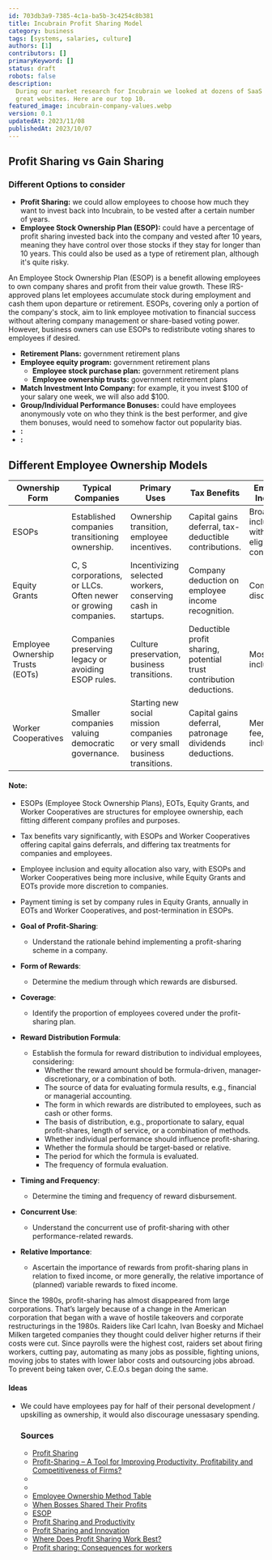```yaml
---
id: 703db3a9-7385-4c1a-ba5b-3c4254c8b381
title: Incubrain Profit Sharing Model
category: business
tags: [systems, salaries, culture]
authors: [1]
contributors: []
primaryKeyword: []
status: draft
robots: false
description:
  During our market research for Incubrain we looked at dozens of SaaS incubators, we found a lot of
  great websites. Here are our top 10.
featured_image: incubrain-company-values.webp
version: 0.1
updatedAt: 2023/11/08
publishedAt: 2023/10/07
---
```


## Profit Sharing vs Gain Sharing

### Different Options to consider

- **Profit Sharing:** we could allow employees to choose how much they want to invest back into
  Incubrain, to be vested after a certain number of years.
- **Employee Stock Ownership Plan (ESOP):** could have a percentage of profit sharing invested back
  into the company and vested after 10 years, meaning they have control over those stocks if they
  stay for longer than 10 years. This could also be used as a type of retirement plan, although it's
  quite risky.

An Employee Stock Ownership Plan (ESOP) is a benefit allowing employees to own company shares and
profit from their value growth. These IRS-approved plans let employees accumulate stock during
employment and cash them upon departure or retirement. ESOPs, covering only a portion of the
company's stock, aim to link employee motivation to financial success without altering company
management or share-based voting power. However, business owners can use ESOPs to redistribute
voting shares to employees if desired.

- **Retirement Plans:** government retirement plans
- **Employee equity program:** government retirement plans
  - **Employee stock purchase plan:** government retirement plans
  - **Employee ownership trusts:** government retirement plans
- **Match Investment Into Company:** for example, it you invest $100 of your salary one week, we
  will also add $100.
- **Group/Individual Performance Bonuses:** could have employees anonymously vote on who they think
  is the best performer, and give them bonuses, would need to somehow factor out popularity bias.
- **:**
- **:**

## Different Employee Ownership Models

| Ownership Form                   | Typical Companies                                             | Primary Uses                                                              | Tax Benefits                                                        | Employee Inclusion                            | Equity Allocation                                         | Payment Timing                     |
| -------------------------------- | ------------------------------------------------------------- | ------------------------------------------------------------------------- | ------------------------------------------------------------------- | --------------------------------------------- | --------------------------------------------------------- | ---------------------------------- |
| ESOPs                            | Established companies transitioning ownership.                | Ownership transition, employee incentives.                                | Capital gains deferral, tax-deductible contributions.               | Broad inclusion, with eligibility conditions. | Based on compensation or level formula.                   | Post-termination, with conditions. |
| Equity Grants                    | C, S corporations, or LLCs. Often newer or growing companies. | Incentivizing selected workers, conserving cash in startups.              | Company deduction on employee income recognition.                   | Company's discretion.                         | Company's discretion.                                     | Company sets liquidation rules.    |
| Employee Ownership Trusts (EOTs) | Companies preserving legacy or avoiding ESOP rules.           | Culture preservation, business transitions.                               | Deductible profit sharing, potential trust contribution deductions. | Mostly inclusive.                             | Trust owns shares, profit sharing by company.             | Profit shares paid annually.       |
| Worker Cooperatives              | Smaller companies valuing democratic governance.              | Starting new social mission companies or very small business transitions. | Capital gains deferral, patronage dividends deductions.             | Membership fee, broadly inclusive.            | Collective equity holding, dividends based on work hours. | Annual patronage dividends.        |

#### **Note**:

- ESOPs (Employee Stock Ownership Plans), EOTs, Equity Grants, and Worker Cooperatives are
  structures for employee ownership, each fitting different company profiles and purposes.
- Tax benefits vary significantly, with ESOPs and Worker Cooperatives offering capital gains
  deferrals, and differing tax treatments for companies and employees.
- Employee inclusion and equity allocation also vary, with ESOPs and Worker Cooperatives being more
  inclusive, while Equity Grants and EOTs provide more discretion to companies.
- Payment timing is set by company rules in Equity Grants, annually in EOTs and Worker Cooperatives,
  and post-termination in ESOPs.

- **Goal of Profit-Sharing**:

  - Understand the rationale behind implementing a profit-sharing scheme in a company.

- **Form of Rewards**:

  - Determine the medium through which rewards are disbursed.

- **Coverage**:

  - Identify the proportion of employees covered under the profit-sharing plan.

- **Reward Distribution Formula**:

  - Establish the formula for reward distribution to individual employees, considering:
    - Whether the reward amount should be formula-driven, manager-discretionary, or a combination of
      both.
    - The source of data for evaluating formula results, e.g., financial or managerial accounting.
    - The form in which rewards are distributed to employees, such as cash or other forms.
    - The basis of distribution, e.g., proportionate to salary, equal profit-shares, length of
      service, or a combination of methods.
    - Whether individual performance should influence profit-sharing.
    - Whether the formula should be target-based or relative.
    - The period for which the formula is evaluated.
    - The frequency of formula evaluation.

- **Timing and Frequency**:

  - Determine the timing and frequency of reward disbursement.

- **Concurrent Use**:

  - Understand the concurrent use of profit-sharing with other performance-related rewards.

- **Relative Importance**:
  - Ascertain the importance of rewards from profit-sharing plans in relation to fixed income, or
    more generally, the relative importance of (planned) variable rewards to fixed income.

Since the 1980s, profit-sharing has almost disappeared from large corporations. That’s largely
because of a change in the American corporation that began with a wave of hostile takeovers and
corporate restructurings in the 1980s. Raiders like Carl Icahn, Ivan Boesky and Michael Milken
targeted companies they thought could deliver higher returns if their costs were cut. Since payrolls
were the highest cost, raiders set about firing workers, cutting pay, automating as many jobs as
possible, fighting unions, moving jobs to states with lower labor costs and outsourcing jobs abroad.
To prevent being taken over, C.E.O.s began doing the same.

#### Ideas

- We could have employees pay for half of their personal development / upskilling as ownership, it
  would also discourage unessasary spending.

  ### Sources

  - [Profit Sharing](https://www.hrzone.com/hr-glossary/what-is-profit-sharing)
  - [Profit-Sharing – A Tool for Improving Productivity, Profitability and Competitiveness of Firms?](https://www.researchgate.net/publication/272883418_Profit-Sharing_-_A_Tool_for_Improving_Productivity_Profitability_and_Competitiveness_of_Firms)
  - [](https://hbr.org/2015/09/huawei-a-case-study-of-when-profit-sharing-works)
  - [](https://hbr.org/2016/12/profit-sharing-boosts-employee-productivity-and-satisfaction#:~:text=Profit%20Sharing%20Boosts%20Employee%20Productivity,Economics%20101%20teaches%20that)
  - [Employee Ownership Method Table](https://www.nceo.org/article/employee-ownership-closely-held-private-companies-esops-equity-grants-trusts-and-worker)
  - [When Bosses Shared Their Profits](https://www.nytimes.com/2020/06/25/opinion/sunday/corporate-profit-sharing-inequality.html#:~:text=Other%20companies%20that%20joined%20the,a%20means%20to%20higher%20productivity.&text=Profit%2Dsharing%20did%20give%20workers%20an%20incentive%20to%20be%20more%20productive.)
  - [ESOP](https://www.indeed.com/hire/c/info/what-is-esop?co=US)
  - [Profit Sharing and Productivity](https://scholar.harvard.edu/weitzman/files/profitsharingproductivity.pdf)
  - [Profit Sharing and Innovation](https://d-nb.info/1191761959/34)
  - [Where Does Profit Sharing Work Best?](https://docs.iza.org/dp11617.pdf)
  - [Profit sharing: Consequences for workers](https://www.econstor.eu/bitstream/10419/148450/1/iza-wol-225.pdf)
